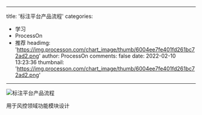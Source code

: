 
---
title: '标注平台产品流程'
categories: 
 - 学习
 - ProcessOn
 - 推荐
headimg: 'https://img.processon.com/chart_image/thumb/6004ee7fe401fd261bc72ad2.png'
author: ProcessOn
comments: false
date: 2022-02-10 13:23:36
thumbnail: 'https://img.processon.com/chart_image/thumb/6004ee7fe401fd261bc72ad2.png'
---

<div>   
<img class="thumb" alt="标注平台产品流程" src="https://img.processon.com/chart_image/thumb/6004ee7fe401fd261bc72ad2.png" referrerpolicy="no-referrer">
<p>用于风控领域功能模块设计</p>  
</div>
            
